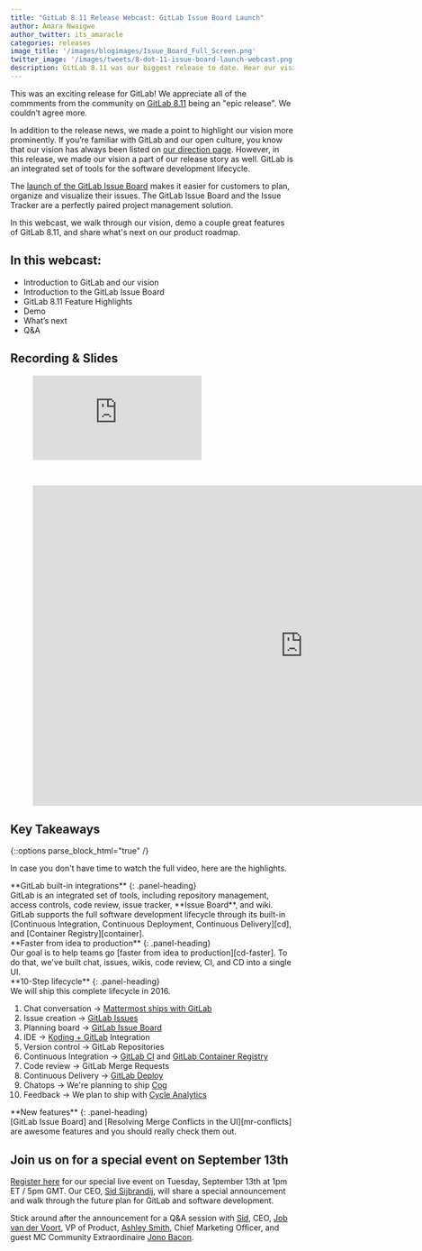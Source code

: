 ```yaml
---
title: "GitLab 8.11 Release Webcast: GitLab Issue Board Launch"
author: Amara Nwaigwe
author_twitter: its_amaracle 
categories: releases
image_title: '/images/blogimages/Issue_Board_Full_Screen.png'
twitter_image: '/images/tweets/8-dot-11-issue-board-launch-webcast.png'
description: GitLab 8.11 was our biggest release to date. Hear our vision and watch a demo. 
---
```


This was an exciting release for GitLab! We appreciate all of the commments from the community
on [GitLab 8.11][8.11] being an "epic release". We couldn’t agree more. 

In addition to the release news, 
we made a point to highlight our vision more prominently. If you’re familiar with GitLab and 
our open culture, you know that our vision has always been listed on [our direction page][gitlab-vision]. However, in this 
release, we made our vision a part of our release story as well. GitLab is an integrated set of tools for 
the software development lifecycle. 

The [launch of the GitLab Issue Board][issue-board-launch] makes it easier for customers to 
plan, organize and visualize their issues. The GitLab Issue Board and the Issue Tracker are a perfectly 
paired project management solution. 

In this webcast, we walk through our vision, demo a couple great 
features of GitLab 8.11, and share what's next on our product roadmap. 

<!-- more -->

## In this webcast: 

- Introduction to GitLab and our vision
- Introduction to the GitLab Issue Board
- GitLab 8.11 Feature Highlights 
- Demo
- What’s next 
- Q&A

## Recording & Slides

<figure class="video_container">
  <iframe src="https://www.youtube.com/embed/Ho-9sPthILc" frameborder="0" allowfullscreen="true"> </iframe>
</figure>

<br>

<figure class="video_container">
<iframe src="https://docs.google.com/presentation/d/11geSLSj4eEaY9PMK_1OUXy7N3kTh1k_J58WTJL4sjjc/embed?start=false&loop=false&delayms=3000" frameborder="0" width="960" height="569" allowfullscreen="true" mozallowfullscreen="true" webkitallowfullscreen="true"></iframe>
</figure>

## Key Takeaways

{::options parse_block_html="true" /}

In case you don't have time to watch the full video, here are the highlights. 

<div class="panel panel-gitlab">
**GitLab built-in integrations** 
{: .panel-heading}
<div class="panel-body">
GitLab is an integrated set of tools, including repository management, access controls, code review, issue tracker, **Issue Board**, and wiki. GitLab supports the full software development lifecycle through its built-in [Continuous Integration, Continuous Deployment, Continuous Delivery][cd], and [Container Registry][container].
</div>
</div>

<div class="panel panel-success">
**Faster from idea to production**
{: .panel-heading}
<div class="panel-body">
Our goal is to help teams go [faster from idea to production][cd-faster]. To do that, we've built chat, issues, wikis, code review, CI, and CD into a single UI. 
</div>
</div>

<div class="panel panel-gitlab-purple">
**10-Step lifecycle**
{: .panel-heading}
<div class="panel-body">
We will ship this complete lifecycle in 2016.

1. Chat conversation &#8594; [Mattermost ships with GitLab][mattermost]
1. Issue creation &#8594; [GitLab Issues][issue]
1. Planning board &#8594; [GitLab Issue Board]
1. IDE &#8594; [Koding + GitLab][koding] Integration
1. Version control &#8594; GitLab Repositories
1. Continuous Integration &#8594; [GitLab CI][ci] and [GitLab Container Registry][container]
1. Code review &#8594; GitLab Merge Requests
1. Continuous Delivery &#8594; [GitLab Deploy][cd]
1. Chatops &#8594; We're planning to ship [Cog]
1. Feedback &#8594; We plan to ship with [Cycle Analytics][cycle]
</div>
</div>

<div class="panel panel-info">
**New features**
{: .panel-heading}
<div class="panel-body">
[GitLab Issue Board] and [Resolving Merge Conflicts in the UI][mr-conflicts] are awesome features and you should really check them out. 
</div>
</div>

## Join us on for a special event on September 13th

[Register here][event-page] for our special live event on Tuesday, September 13th at 1pm ET / 5pm GMT.
Our CEO, [Sid Sijbrandij][Sid Sijbrandij], will share a special announcement and walk through the
future plan for GitLab and software development. 

Stick around after the announcement for a Q&A session with [Sid][Sid Sijbrandij], CEO, [Job van der Voort][job], 
VP of Product, [Ashley Smith][ashley], Chief Marketing Officer, and guest MC Community Extraordinaire [Jono Bacon][jono-twitter]. 

<!-- identifiers -->

[8.11]: /releases/2016/08/22/gitlab-8-11-released/
[ashley]: https://twitter.com/ashl3ysm1th
[cd-faster]: /blog/2016/08/05/continuous-integration-delivery-and-deployment-with-gitlab/#from-idea-to-production-with-gitlab
[cd]: /blog/2016/08/05/continuous-integration-delivery-and-deployment-with-gitlab/
[ci]: /features/continuous-integration/
[cog]: https://gitlab.com/gitlab-org/omnibus-gitlab/issues/1412
[container]: /blog/2016/05/23/gitlab-container-registry/
[cycle]: https://gitlab.com/gitlab-org/gitlab-ce/issues/20975
[event-page]: https://Page.gitlab.com/20160913_UnveilingMasterPlan_landingpage.html
[GitLab Issue Board]: /stages-devops-lifecycle/issueboard/
[gitlab-vision]: /direction/#vision
[issue-board-launch]: /blog/2016/08/22/announcing-the-gitlab-issue-board/
[issue]: /blog/2016/03/03/start-with-an-issue/
[job]: https://twitter.com/Jobvo
[jono-twitter]: https://twitter.com/jonobacon
[koding]: /blog/2016/07/26/koding-and-gitlab-integrated/
[mattermost]: /blog/2015/08/18/gitlab-loves-mattermost/
[mr-conflicts]: /blog/2016/09/06/resolving-merge-conflicts-from-the-gitlab-ui/
[Sid Sijbrandij]: https://twitter.com/sytses

<style>
.panel-gitlab {
  border-color: rgba(252,163,38,.3);
}
.panel-gitlab > .panel-heading {
  color: rgb(226,67,41);
  background-color: rgba(252,163,38,.3);
  border-color: rgba(252,163,38,.3);
}
.panel-gitlab-purple {
  border-color: rgba(107,79,187,.3);
}
.panel-gitlab-purple > .panel-heading {
  color: rgb(107,79,187);
  background-color: rgba(107,79,187,.3);
  border-color: rgba(107,79,187,.3);
}
</style>
